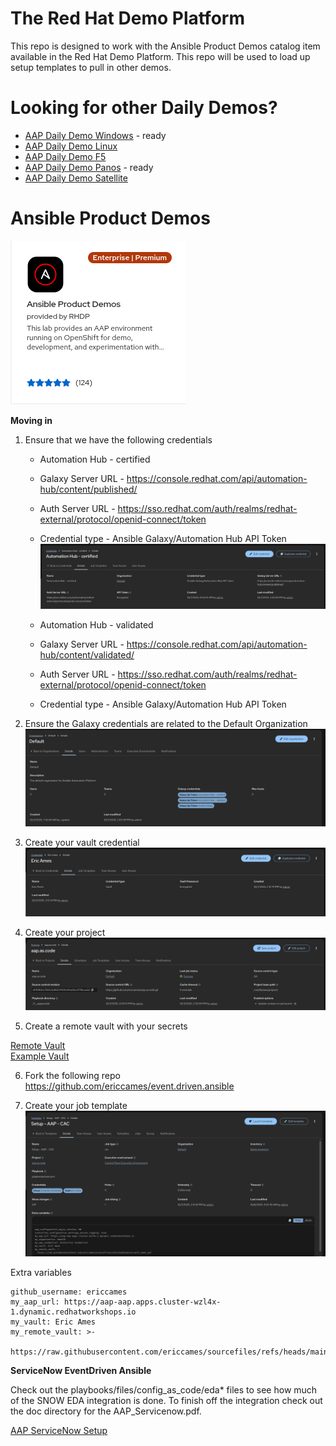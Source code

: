 The Red Hat Demo Platform
=========

This repo is designed to work with the Ansible Product Demos catalog item available in the Red Hat Demo Platform.  This repo will be used to load up setup templates to pull in other demos.

Looking for other Daily Demos?
=========

- [AAP Daily Demo Windows](https://github.com/ericcames/aap.dailydemo.windows "AAP Daily Demo Windows") - ready
- [AAP Daily Demo Linux](https://github.com/ericcames/aap.dailydemo.linux "AAP Daily Demo Linux")
- [AAP Daily Demo F5](https://github.com/ericcames/aap.dailydemo.F5 "AAP Daily Demo F5")
- [AAP Daily Demo Panos](https://github.com/ericcames/aap.dailydemo.Panos "AAP Daily Demo Panos") - ready
- [AAP Daily Demo Satellite](https://github.com/ericcames/aap.dailydemo.satellite "AAP Daily Demo Satellite")

# Ansible Product Demos

![alt text](https://github.com/ericcames/aap.as.code/blob/main/images/redhatdemo.png "Catalog Item")

**Moving in**

1. Ensure that we have the following credentials
    - Automation Hub - certified
    - Galaxy Server URL - https://console.redhat.com/api/automation-hub/content/published/
    - Auth Server URL - https://sso.redhat.com/auth/realms/redhat-external/protocol/openid-connect/token
    - Credential type - Ansible Galaxy/Automation Hub API Token
![alt text](https://github.com/ericcames/aap.as.code/blob/main/images/AHcertified.png "certified")

    - Automation Hub - validated
    - Galaxy Server URL - https://console.redhat.com/api/automation-hub/content/validated/
    - Auth Server URL - https://sso.redhat.com/auth/realms/redhat-external/protocol/openid-connect/token
    - Credential type - Ansible Galaxy/Automation Hub API Token

2. Ensure the Galaxy credentials are related to the Default Organization
![alt text](https://github.com/ericcames/aap.as.code/blob/main/images/orgswithcreds.png "Default Organization")

3. Create your vault credential
![alt text](https://github.com/ericcames/aap.as.code/blob/main/images/myvault.png "Vault")

4. Create your project
![alt text](https://github.com/ericcames/aap.as.code/blob/main/images/project.png "aap.as.code")

5. Create a remote vault with your secrets

[Remote Vault](https://raw.githubusercontent.com/ericcames/sourcefiles/refs/heads/main/vault_ames.yml "vault_ames.yml")<br>
[Example Vault](https://github.com/ericcames/sourcefiles/blob/main/vault_example.yml "vault_example.yml")<br>

6. Fork the following repo https://github.com/ericcames/event.driven.ansible

7. Create your job template
![alt text](https://github.com/ericcames/aap.as.code/blob/main/images/template.png "Setup - AAP - CAC")

Extra variables
```
github_username: ericcames
my_aap_url: https://aap-aap.apps.cluster-wzl4x-1.dynamic.redhatworkshops.io
my_vault: Eric Ames
my_remote_vault: >-
  https://raw.githubusercontent.com/ericcames/sourcefiles/refs/heads/main/vault_ames.yml
```
**ServiceNow EventDriven Ansible**

Check out the playbooks/files/config_as_code/eda* files to see how much of the SNOW EDA integration is done.  To finish off the integration check out the doc directory for the AAP_Servicenow.pdf.

[AAP ServiceNow Setup](https://github.com/ericcames/aap.as.code/blob/main/doc/AAP_Servicenow.pdf "AAP ServiceNow setup")